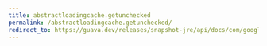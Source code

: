 ```yaml
---
title: abstractloadingcache.getunchecked
permalink: /abstractloadingcache.getunchecked/
redirect_to: https://guava.dev/releases/snapshot-jre/api/docs/com/google/common/cache/AbstractLoadingCache.html#getUnchecked-K-
---
```

